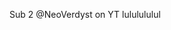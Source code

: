 Sub 2 @NeoVerdyst on YT lululululul

<!---
NeoVerdyst/NeoVerdyst is a ✨ special ✨ repository because its `README.md` (this file) appears on your GitHub profile.
You can click the Preview link to take a look at your changes.
--->
